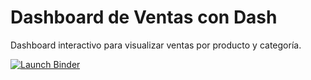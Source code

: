 
# Dashboard de Ventas con Dash

Dashboard interactivo para visualizar ventas por producto y categoría.

[![Launch Binder](https://mybinder.org/badge_logo.svg)](https://mybinder.org/v2/gh/arnausastre-analytics/visualization/HEAD?urlpath=proxy/8050/)
